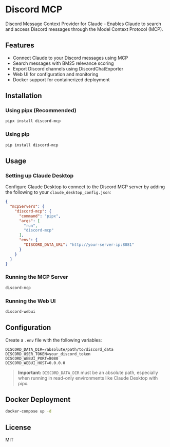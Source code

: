 # Discord MCP

Discord Message Context Provider for Claude - Enables Claude to search and access Discord messages through the Model Context Protocol (MCP).

## Features

- Connect Claude to your Discord messages using MCP
- Search messages with BM25 relevance scoring
- Export Discord channels using DiscordChatExporter
- Web UI for configuration and monitoring
- Docker support for containerized deployment

## Installation

### Using pipx (Recommended)

```bash
pipx install discord-mcp
```

### Using pip

```bash
pip install discord-mcp
```

## Usage

### Setting up Claude Desktop

Configure Claude Desktop to connect to the Discord MCP server by adding the following to your `claude_desktop_config.json`:

```json
{
  "mcpServers": {
    "discord-mcp": {
      "command": "pipx",
      "args": [
        "run", 
        "discord-mcp"
      ],
      "env": {
        "DISCORD_DATA_URL": "http://your-server-ip:8081"
      }
    }
  }
}
```

### Running the MCP Server

```bash
discord-mcp
```

### Running the Web UI

```bash
discord-webui
```

## Configuration

Create a `.env` file with the following variables:

```
DISCORD_DATA_DIR=/absolute/path/to/discord_data
DISCORD_USER_TOKEN=your_discord_token
DISCORD_WEBUI_PORT=8080
DISCORD_WEBUI_HOST=0.0.0.0
```

> **Important:** `DISCORD_DATA_DIR` must be an absolute path, especially when running in read-only environments like Claude Desktop with pipx.

## Docker Deployment

```bash
docker-compose up -d
```

## License

MIT